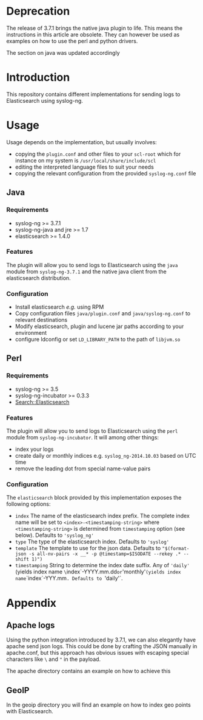 # Deprecation

The release of 3.7.1 brings the native java plugin to life.
This means the instructions in this article are obsolete.
They can however be used as examples on how to use the perl and python drivers.

The section on java was updated accordingly

# Introduction

This repository contains different implementations for sending logs to Elasticsearch
using syslog-ng.

# Usage

Usage depends on the implementation, but usually involves:

* copying the `plugin.conf` and other files to your `scl-root`
  which for instance on my system is `/usr/local/share/include/scl`
* editing the interpreted language files to suit your needs
* copying the relevant configuration from the provided `syslog-ng.conf` file

## Java

### Requirements

* syslog-ng >= 3.7.1
* syslog-ng-java and jre >= 1.7
* elasticsearch >= 1.4.0

### Features

The plugin will allow you to send logs to Elasticsearch using the `java` module from `syslog-ng-3.7.1` and the native java client from the elasticsearch distribution.

### Configuration

* Install elasticsearch *e.g.* using RPM
* Copy configuration files `java/plugin.conf` and `java/syslog-ng.conf` to relevant destinations
* Modify elasticsearch, plugin and lucene jar paths according to your environment
* configure ldconfig or set `LD_LIBRARY_PATH` to the path of `libjvm.so`

## Perl

### Requirements

* syslog-ng >= 3.5
* syslog-ng-incubator >= 0.3.3
* [Search::Elasticsearch](http://search.cpan.org/dist/Search-Elasticsearch/lib/Search/Elasticsearch.pm)

### Features

The plugin will allow you to send logs to Elasticsearch using the `perl` module from `syslog-ng-incubator`. It will among other things:

* index your logs
* create daily or monthly indices e.g. `syslog_ng-2014.10.03` based on UTC time
* remove the leading dot from special name-value pairs

### Configuration

The `elasticsearch` block provided by this implementation exposes the following options:

* `index` The name of the elasticsearch index prefix. The complete index name will be set to `<index>-<timestamping-string>` where `<timestamping-string>` is determined from `timestamping` option (see below). Defaults to `'syslog_ng'`
* `type` The type of the elasticsearch index. Defaults to `'syslog'`
* `template` The template to use for the json data. Defaults to `"$(format-json -s all-nv-pairs -x __* -p @timestamp=$ISODATE --rekey .* --shift 1)")`
* `timestamping` String to determine the index date suffix. Any of `'daily'` (yields index name `\`index\`-YYYY.mm.dd` or `'monthly'` (yields index name `\`index\`-YYY.mm`. Defaults to `'daily'`.

# Appendix

## Apache logs

Using the python integration introduced by 3.7.1, we can also elegantly have apache send json logs.
This could be done by crafting the JSON manually in apache.conf, but this approach has obvious issues
with escaping special characters like `\` and `"` in the payload.

The apache directory contains an example on how to achieve this

## GeoIP

In the geoip directory you will find an example on how to index geo points with Elasticsearch.

